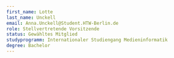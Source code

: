 ```yaml
---
first_name: Lotte
last_name: Unckell
email: Anna.Unckell@Student.HTW-Berlin.de
role: Stellvertretende Vorsitzende
status: Gewähltes Mitglied
studyprogramm: Internationaler Studiengang Medieninformatik
degree: Bachelor
---
```

